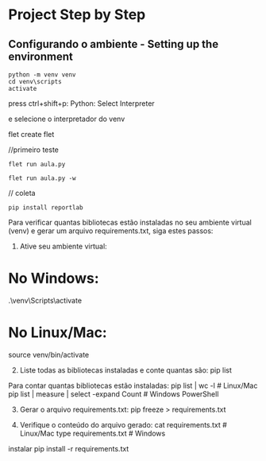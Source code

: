# Project Step by Step 

## Configurando o ambiente - Setting up the environment

```
python -m venv venv
cd venv\scripts
activate

```
press ctrl+shift+p: Python: Select Interpreter

e selecione o interpretador do venv

flet create flet

//primeiro teste

```
flet run aula.py

flet run aula.py -w

```

// coleta

```
pip install reportlab

```

Para verificar quantas bibliotecas estão instaladas no seu ambiente virtual (venv) e gerar um arquivo requirements.txt, siga estes passos:

1. Ative seu ambiente virtual:

# No Windows:
.\venv\Scripts\activate

# No Linux/Mac:
source venv/bin/activate

2. Liste todas as bibliotecas instaladas e conte quantas são:
pip list

Para contar quantas bibliotecas estão instaladas:
pip list | wc -l  # Linux/Mac
pip list | measure | select -expand Count  # Windows PowerShell

3. Gerar o arquivo requirements.txt:
pip freeze > requirements.txt

4. Verifique o conteúdo do arquivo gerado:
cat requirements.txt  # Linux/Mac
type requirements.txt  # Windows

instalar
pip install -r requirements.txt 